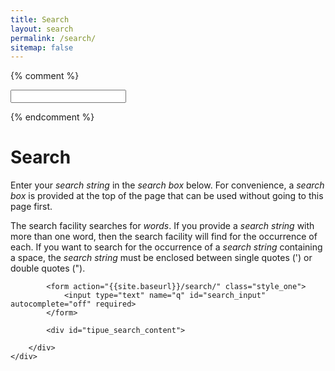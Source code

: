 ```yaml
---
title: Search
layout: search
permalink: /search/
sitemap: false
---
```


{% comment %}
<form action="{{site.baseurl}}/search/">
<input type="text" name="q" id="search_input" autocomplete="off" required>
</form>
{% endcomment %}

<div class="section_container_wrapper section_container_wrapper_border container_bottom_margin_10">
    <h1>Search</h1>
    <div class="section_container container_top_margin_10 container_bottom_margin_10">
        <div class="container container_right_margin_20">
            <p>Enter your <i>search string</i> in the <i>search box</i> below. For convenience, a <i>search box</i> is provided at the top of the page that can be used without going to this page first.</p>
            <p>The search facility searches for <i>words</i>. If you provide a <i>search string</i> with more than one word, then the search facility will find for the occurrence of each. If you want to search for the occurrence of a <i>search string</i> containing a space, the <i>search string</i> must be enclosed between single quotes (') or double quotes (").</p>

            <form action="{{site.baseurl}}/search/" class="style_one">
                <input type="text" name="q" id="search_input" autocomplete="off" required>
            </form>
            
            <div id="tipue_search_content">

        </div>
    </div>
</div>
 
<script>
    $(document).ready(function() {
         $('#search_input').tipuesearch({
                {% if site.development %}'debug': true,{% endif %}
                'mode': 'json',
                'contentLocation': '{{site.baseurl}}/search.json',
                'show': 20,
                'showURL': false,
                'highlightTerms': false,
         });
    });
</script>